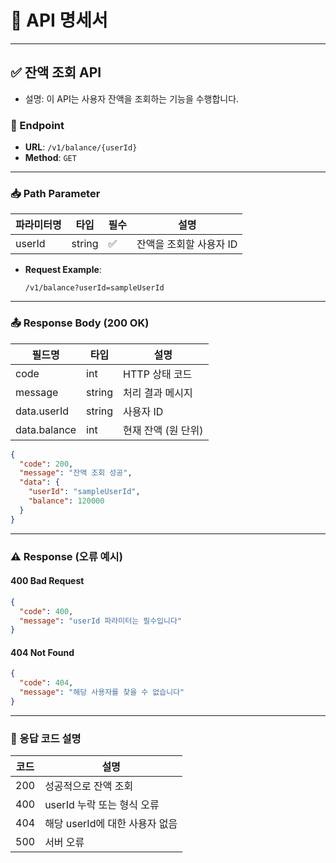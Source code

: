 # 📌 API 명세서

---

## ✅ 잔액 조회 API

- 설명: 이 API는 사용자 잔액을 조회하는 기능을 수행합니다.

### 🔗 Endpoint

- **URL**: `/v1/balance/{userId}`
- **Method**: `GET`

---

### 📥 Path Parameter

| 파라미터명 | 타입   | 필수 | 설명                     |
|------------|--------|------|--------------------------|
| userId     | string | ✅   | 잔액을 조회할 사용자 ID |

- **Request Example**:
  ```
  /v1/balance?userId=sampleUserId
  ```

---

### 📤 Response Body (200 OK)

| 필드명         | 타입   | 설명               |
|----------------|--------|--------------------|
| code           | int    | HTTP 상태 코드     |
| message        | string | 처리 결과 메시지   |
| data.userId    | string | 사용자 ID          |
| data.balance   | int    | 현재 잔액 (원 단위) |

```json
{
  "code": 200,
  "message": "잔액 조회 성공",
  "data": {
    "userId": "sampleUserId",
    "balance": 120000
  }
}
```

---

### ⚠️ Response (오류 예시)

#### 400 Bad Request

```json
{
  "code": 400,
  "message": "userId 파라미터는 필수입니다"
}
```

#### 404 Not Found

```json
{
  "code": 404,
  "message": "해당 사용자를 찾을 수 없습니다"
}
```

---

### 📘 응답 코드 설명

| 코드 | 설명                              |
|------|-----------------------------------|
| 200  | 성공적으로 잔액 조회              |
| 400  | userId 누락 또는 형식 오류         |
| 404  | 해당 userId에 대한 사용자 없음     |
| 500  | 서버 오류                         |
